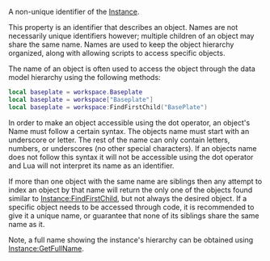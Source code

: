 A non-unique identifier of the [Instance](https://developer.roblox.com/en-us/api-reference/class/Instance).

This property is an identifier that describes an object. Names are not necessarily unique identifiers however; multiple children of an object may share the same name. Names are used to keep the object hierarchy organized, along with allowing scripts to access specific objects.

The name of an object is often used to access the object through the data model hierarchy using the following methods:

```Lua
local baseplate = workspace.Baseplate
local baseplate = workspace["Baseplate"]
local baseplate = workspace:FindFirstChild("BasePlate")
``` 

In order to make an object accessible using the dot operator, an object's Name must follow a certain syntax. The objects name must start with an underscore or letter. The rest of the name can only contain letters, numbers, or underscores (no other special characters). If an objects name does not follow this syntax it will not be accessible using the dot operator and Lua will not interpret its name as an identifier.

If more than one object with the same name are siblings then any attempt to index an object by that name will return the only one of the objects found similar to [Instance:FindFirstChild](https://developer.roblox.com/en-us/api-reference/function/Instance/FindFirstChild), but not always the desired object. If a specific object needs to be accessed through code, it is recommended to give it a unique name, or guarantee that none of its siblings share the same name as it.

Note, a full name showing the instance's hierarchy can be obtained using [Instance:GetFullName](https://developer.roblox.com/en-us/api-reference/function/Instance/GetFullName).